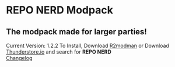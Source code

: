 # **REPO NERD Modpack**
## The modpack made for larger parties!

Current Version: 1.2.2
To Install, Download [R2modman](https://thunderstore.io/package/ebkr/r2modman/) or Download [Thunderstore.io](https://www.overwolf.com/app/thunderstore-thunderstore_mod_manager) and search for __REPO NERD__  
[Changelog](https://thunderstore.io/c/repo/p/NerdsDev/REPO_NERD/changelog/)
